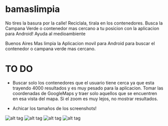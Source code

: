 bamaslimpia
===========
No tires la basura por la calle! Reciclala, tirala en los contenedores. Busca la Campana Verde o contenedor mas cercano a tu posicion con la aplicacion para Android! Ayuda al medioambiente

Buenos Aires Mas limpia la Aplicacion movil para Android para buscar el contenedor o campana verde mas cercano.

TO DO
=====
* Buscar solo los contenedores que el usuario tiene cerca ya que esta trayendo 4000 resultados y es muy pesado para la aplicacion. Tomar las coordenadas de GoogleMaps y traer solo aquellos que se encuentren en esa vista del mapa. Si el zoom es muy lejos, no mostrar resultados.

* Achicar los tamaños de los screenshots!

![alt tag](https://raw.github.com/Urucas/bamaslimpia/master/screens/screenshot-1400285180274.png) 
![alt tag](https://raw.github.com/Urucas/bamaslimpia/master/screens/screenshot-1400285359212.png)
![alt tag](https://raw.github.com/Urucas/bamaslimpia/master/screens/screenshot-1400285415392.png)
![alt tag](https://raw.github.com/Urucas/bamaslimpia/master/screens/screenshot-1400285451379.png)


